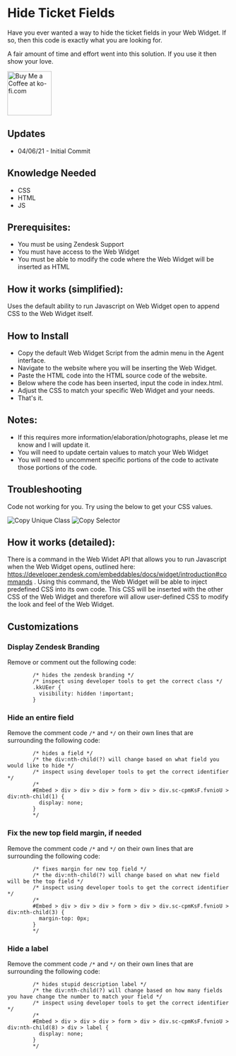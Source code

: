 Hide Ticket Fields
==============================

Have you ever wanted a way to hide the ticket fields in your Web Widget. If so, then this code is exactly what you are looking for.

A fair amount of time and effort went into this solution.  If you use it then show your love.

<a href='https://ko-fi.com/Y8Y346MT1' target='_blank'><img height='100' style='border:0px;height:100px;' src='https://cdn.ko-fi.com/cdn/kofi2.png?v=2' border='0' alt='Buy Me a Coffee at ko-fi.com' /></a>

Updates
-------
* 04/06/21 - Initial Commit



Knowledge Needed
-----------
* CSS
* HTML
* JS

Prerequisites:
-----------

* You must be using Zendesk Support
* You must have access to the Web Widget
* You must be able to modify the code where the Web Widget will be inserted as HTML

How it works (simplified):
--------------

Uses the default ability to run Javascript on Web Widget open to append CSS to the Web Widget itself.

How to Install
--------------

* Copy the default Web Widget Script from the admin menu in the Agent interface.
* Navigate to the website where you will be inserting the Web Widget.
* Paste the HTML code into the HTML source code of the website.
* Below where the code has been inserted, input the code in index.html.
* Adjust the CSS to match your specific Web Widget and your needs.
* That's it.

Notes:
--------------

* If this requires more information/elaboration/photographs, please let me know and I will update it.
* You will need to update certain values to match your Web Widget
* You will need to uncomment specific portions of the code to activate those portions of the code. 

Troubleshooting
--------------

Code not working for you. Try using the below to get your CSS values.

<img src="https://media.giphy.com/media/lMTrnzIfKvvuSBcFro/giphy.gif" alt="Copy Unique Class" /> <img src="https://media.giphy.com/media/VKKP4LsSY82RWbYAJE/giphy.gif" alt="Copy Selector" />

How it works (detailed):
--------------

There is a command in the Web Widet API that allows you to run Javascript when the Web Widget opens, outlined here: https://developer.zendesk.com/embeddables/docs/widget/introduction#commands . Using this command, the Web Widget will be able to inject predefined CSS into its own code. This CSS will be inserted with the other CSS of the Web Widget and therefore will allow user-defined CSS to modify the look and feel of the Web Widget.

Customizations
--------------
### Display Zendesk Branding
Remove or comment out the following code:
```
        /* hides the zendesk branding */
        /* inspect using developer tools to get the correct class */
        .kkUEer {
          visibility: hidden !important;
        }
```

### Hide an entire field
Remove the comment code `/*` and `*/` on their own lines that are surrounding the following code:
```
        /* hides a field */
        /* the div:nth-child(?) will change based on what field you would like to hide */
        /* inspect using developer tools to get the correct identifier */
        /* 
        #Embed > div > div > div > form > div > div.sc-cpmKsF.fvnioU > div:nth-child(1) {
          display: none;
        }
        */
```

### Fix the new top field margin, if needed
Remove the comment code `/*` and `*/` on their own lines that are surrounding the following code:
```
        /* fixes margin for new top field */
        /* the div:nth-child(?) will change based on what new field will be the top field */
        /* inspect using developer tools to get the correct identifier */
        /* 
        #Embed > div > div > div > form > div > div.sc-cpmKsF.fvnioU > div:nth-child(3) {
          margin-top: 0px;
        }
        */
```

### Hide a label
Remove the comment code `/*` and `*/` on their own lines that are surrounding the following code:
```
        /* hides stupid description label */
        /* the div:nth-child(?) will change based on how many fields you have change the number to match your field */
        /* inspect using developer tools to get the correct identifier */
        /* 
        #Embed > div > div > div > form > div > div.sc-cpmKsF.fvnioU > div:nth-child(8) > div > label {
          display: none;
        }
        */
```